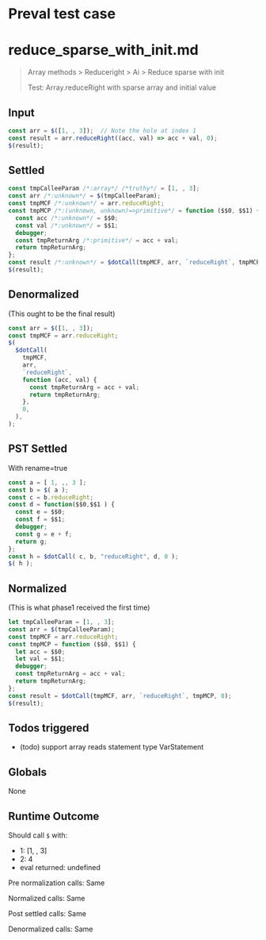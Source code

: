 # Preval test case

# reduce_sparse_with_init.md

> Array methods > Reduceright > Ai > Reduce sparse with init
>
> Test: Array.reduceRight with sparse array and initial value

## Input

`````js filename=intro
const arr = $([1, , 3]);  // Note the hole at index 1
const result = arr.reduceRight((acc, val) => acc + val, 0);
$(result);
`````


## Settled


`````js filename=intro
const tmpCalleeParam /*:array*/ /*truthy*/ = [1, , 3];
const arr /*:unknown*/ = $(tmpCalleeParam);
const tmpMCF /*:unknown*/ = arr.reduceRight;
const tmpMCP /*:(unknown, unknown)=>primitive*/ = function ($$0, $$1) {
  const acc /*:unknown*/ = $$0;
  const val /*:unknown*/ = $$1;
  debugger;
  const tmpReturnArg /*:primitive*/ = acc + val;
  return tmpReturnArg;
};
const result /*:unknown*/ = $dotCall(tmpMCF, arr, `reduceRight`, tmpMCP, 0);
$(result);
`````


## Denormalized
(This ought to be the final result)

`````js filename=intro
const arr = $([1, , 3]);
const tmpMCF = arr.reduceRight;
$(
  $dotCall(
    tmpMCF,
    arr,
    `reduceRight`,
    function (acc, val) {
      const tmpReturnArg = acc + val;
      return tmpReturnArg;
    },
    0,
  ),
);
`````


## PST Settled
With rename=true

`````js filename=intro
const a = [ 1, ,, 3 ];
const b = $( a );
const c = b.reduceRight;
const d = function($$0,$$1 ) {
  const e = $$0;
  const f = $$1;
  debugger;
  const g = e + f;
  return g;
};
const h = $dotCall( c, b, "reduceRight", d, 0 );
$( h );
`````


## Normalized
(This is what phase1 received the first time)

`````js filename=intro
let tmpCalleeParam = [1, , 3];
const arr = $(tmpCalleeParam);
const tmpMCF = arr.reduceRight;
const tmpMCP = function ($$0, $$1) {
  let acc = $$0;
  let val = $$1;
  debugger;
  const tmpReturnArg = acc + val;
  return tmpReturnArg;
};
const result = $dotCall(tmpMCF, arr, `reduceRight`, tmpMCP, 0);
$(result);
`````


## Todos triggered


- (todo) support array reads statement type VarStatement


## Globals


None


## Runtime Outcome


Should call `$` with:
 - 1: [1, , 3]
 - 2: 4
 - eval returned: undefined

Pre normalization calls: Same

Normalized calls: Same

Post settled calls: Same

Denormalized calls: Same
